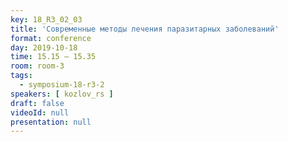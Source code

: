 ```yaml
---
key: 18_R3_02_03
title: 'Современные методы лечения паразитарных заболеваний'
format: conference
day: 2019-10-18
time: 15.15 – 15.35
room: room-3
tags:
  - symposium-18-r3-2
speakers: [ kozlov_rs ]
draft: false
videoId: null
presentation: null
---
```

